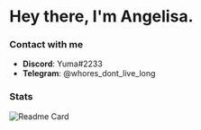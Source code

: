 # Hey there, I'm Angelisa.

### Contact with me
- **Discord**: Yumа#2233
- **Telegram**: @whores_dont_live_long

### Stats
![Readme Card](https://github-readme-stats.vercel.app/api?username=shizofreniya&show_icons=true&theme=radical)

